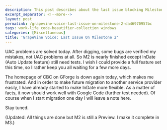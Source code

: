 ```yaml
---
description: This post describes about the last issue blocking Milestone 2 build.
excerpt_separator: <!--more-->
layout: post
permalink: /grapevine-voice-last-issue-on-milestone-2-da46970957bc
tags: work-life code-beautifier-collection windows
categories: [Miscellaneous]
title: 'GrapeVine Voice: Last Issue On Milestone 2'
---
```

UAC problems are solved today. After digging, some bugs are verified my mistakes, not UAC problems at all. So M2 is nearly finished except InDate (Auto Update feature) still need tests. I wish I could provide a full feature set this time, so I rather keep you all waiting for a few more days.

The homepage of CBC on GForge is down again today, which makes me frustrated. And in order to make future migration to another service provider easily, I have already started to make InDate more flexible. As a matter of facts, it now should work well with Google Code (further test needed). Of course when I start migration one day I will leave a note here.

Stay tuned.

(Updated: All things are done but M2 is still a Preview. I make it complete in M3.)
<!--more-->
